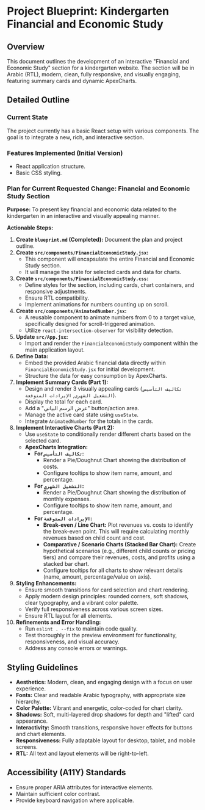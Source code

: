 # Project Blueprint: Kindergarten Financial and Economic Study

## Overview
This document outlines the development of an interactive "Financial and Economic Study" section for a kindergarten website. The section will be in Arabic (RTL), modern, clean, fully responsive, and visually engaging, featuring summary cards and dynamic ApexCharts.

## Detailed Outline

### Current State
The project currently has a basic React setup with various components. The goal is to integrate a new, rich, and interactive section.

### Features Implemented (Initial Version)
- React application structure.
- Basic CSS styling.

### Plan for Current Requested Change: Financial and Economic Study Section

**Purpose:** To present key financial and economic data related to the kindergarten in an interactive and visually appealing manner.

**Actionable Steps:**

1.  **Create `blueprint.md` (Completed):** Document the plan and project outline.
2.  **Create `src/components/FinancialEconomicStudy.jsx`:**
    *   This component will encapsulate the entire Financial and Economic Study section.
    *   It will manage the state for selected cards and data for charts.
3.  **Create `src/components/FinancialEconomicStudy.css`:**
    *   Define styles for the section, including cards, chart containers, and responsive adjustments.
    *   Ensure RTL compatibility.
    *   Implement animations for numbers counting up on scroll.
4.  **Create `src/components/AnimatedNumber.jsx`:**
    *   A reusable component to animate numbers from 0 to a target value, specifically designed for scroll-triggered animation.
    *   Utilize `react-intersection-observer` for visibility detection.
5.  **Update `src/App.jsx`:**
    *   Import and render the `FinancialEconomicStudy` component within the main application layout.
6.  **Define Data:**
    *   Embed the provided Arabic financial data directly within `FinancialEconomicStudy.jsx` for initial development.
    *   Structure the data for easy consumption by ApexCharts.
7.  **Implement Summary Cards (Part 1):**
    *   Design and render 3 visually appealing cards (`تكاليف التأسيس`, `التشغيل الشهري`, `الإيرادات المتوقعة`).
    *   Display the total for each card.
    *   Add a "عرض الرسم البياني" button/action area.
    *   Manage the active card state using `useState`.
    *   Integrate `AnimatedNumber` for the totals in the cards.
8.  **Implement Interactive Charts (Part 2):**
    *   Use `useState` to conditionally render different charts based on the selected card.
    *   **ApexCharts Integration:**
        *   **For `تكاليف التأسيس`:**
            *   Render a Pie/Doughnut Chart showing the distribution of costs.
            *   Configure tooltips to show item name, amount, and percentage.
        *   **For `التشغيل الشهري`:**
            *   Render a Pie/Doughnut Chart showing the distribution of monthly expenses.
            *   Configure tooltips to show item name, amount, and percentage.
        *   **For `الإيرادات المتوقعة`:**
            *   **Break-even / Line Chart:** Plot revenues vs. costs to identify the break-even point. This will require calculating monthly revenues based on child count and cost.
            *   **Comparative / Scenario Charts (Stacked Bar Chart):** Create hypothetical scenarios (e.g., different child counts or pricing tiers) and compare their revenues, costs, and profits using a stacked bar chart.
            *   Configure tooltips for all charts to show relevant details (name, amount, percentage/value on axis).
9.  **Styling Enhancements:**
    *   Ensure smooth transitions for card selection and chart rendering.
    *   Apply modern design principles: rounded corners, soft shadows, clear typography, and a vibrant color palette.
    *   Verify full responsiveness across various screen sizes.
    *   Ensure RTL layout for all elements.
10. **Refinements and Error Handling:**
    *   Run `eslint . --fix` to maintain code quality.
    *   Test thoroughly in the preview environment for functionality, responsiveness, and visual accuracy.
    *   Address any console errors or warnings.

## Styling Guidelines

*   **Aesthetics:** Modern, clean, and engaging design with a focus on user experience.
*   **Fonts:** Clear and readable Arabic typography, with appropriate size hierarchy.
*   **Color Palette:** Vibrant and energetic, color-coded for chart clarity.
*   **Shadows:** Soft, multi-layered drop shadows for depth and "lifted" card appearance.
*   **Interactivity:** Smooth transitions, responsive hover effects for buttons and chart elements.
*   **Responsiveness:** Fully adaptable layout for desktop, tablet, and mobile screens.
*   **RTL:** All text and layout elements will be right-to-left.

## Accessibility (A11Y) Standards

*   Ensure proper ARIA attributes for interactive elements.
*   Maintain sufficient color contrast.
*   Provide keyboard navigation where applicable.

